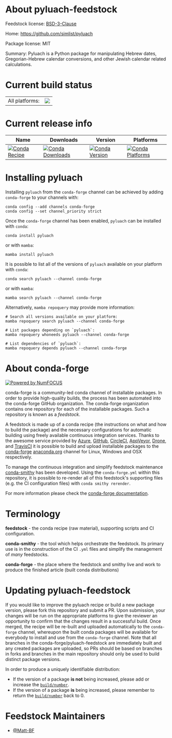 About pyluach-feedstock
=======================

Feedstock license: [BSD-3-Clause](https://github.com/conda-forge/pyluach-feedstock/blob/main/LICENSE.txt)

Home: https://github.com/simlist/pyluach

Package license: MIT

Summary: Pyluach is a Python package for manipulating Hebrew dates, Gregorian-Hebrew calendar conversions, and other Jewish calendar related calculations.

Current build status
====================


<table><tr><td>All platforms:</td>
    <td>
      <a href="https://dev.azure.com/conda-forge/feedstock-builds/_build/latest?definitionId=6905&branchName=main">
        <img src="https://dev.azure.com/conda-forge/feedstock-builds/_apis/build/status/pyluach-feedstock?branchName=main">
      </a>
    </td>
  </tr>
</table>

Current release info
====================

| Name | Downloads | Version | Platforms |
| --- | --- | --- | --- |
| [![Conda Recipe](https://img.shields.io/badge/recipe-pyluach-green.svg)](https://anaconda.org/conda-forge/pyluach) | [![Conda Downloads](https://img.shields.io/conda/dn/conda-forge/pyluach.svg)](https://anaconda.org/conda-forge/pyluach) | [![Conda Version](https://img.shields.io/conda/vn/conda-forge/pyluach.svg)](https://anaconda.org/conda-forge/pyluach) | [![Conda Platforms](https://img.shields.io/conda/pn/conda-forge/pyluach.svg)](https://anaconda.org/conda-forge/pyluach) |

Installing pyluach
==================

Installing `pyluach` from the `conda-forge` channel can be achieved by adding `conda-forge` to your channels with:

```
conda config --add channels conda-forge
conda config --set channel_priority strict
```

Once the `conda-forge` channel has been enabled, `pyluach` can be installed with `conda`:

```
conda install pyluach
```

or with `mamba`:

```
mamba install pyluach
```

It is possible to list all of the versions of `pyluach` available on your platform with `conda`:

```
conda search pyluach --channel conda-forge
```

or with `mamba`:

```
mamba search pyluach --channel conda-forge
```

Alternatively, `mamba repoquery` may provide more information:

```
# Search all versions available on your platform:
mamba repoquery search pyluach --channel conda-forge

# List packages depending on `pyluach`:
mamba repoquery whoneeds pyluach --channel conda-forge

# List dependencies of `pyluach`:
mamba repoquery depends pyluach --channel conda-forge
```


About conda-forge
=================

[![Powered by
NumFOCUS](https://img.shields.io/badge/powered%20by-NumFOCUS-orange.svg?style=flat&colorA=E1523D&colorB=007D8A)](https://numfocus.org)

conda-forge is a community-led conda channel of installable packages.
In order to provide high-quality builds, the process has been automated into the
conda-forge GitHub organization. The conda-forge organization contains one repository
for each of the installable packages. Such a repository is known as a *feedstock*.

A feedstock is made up of a conda recipe (the instructions on what and how to build
the package) and the necessary configurations for automatic building using freely
available continuous integration services. Thanks to the awesome service provided by
[Azure](https://azure.microsoft.com/en-us/services/devops/), [GitHub](https://github.com/),
[CircleCI](https://circleci.com/), [AppVeyor](https://www.appveyor.com/),
[Drone](https://cloud.drone.io/welcome), and [TravisCI](https://travis-ci.com/)
it is possible to build and upload installable packages to the
[conda-forge](https://anaconda.org/conda-forge) [anaconda.org](https://anaconda.org/)
channel for Linux, Windows and OSX respectively.

To manage the continuous integration and simplify feedstock maintenance
[conda-smithy](https://github.com/conda-forge/conda-smithy) has been developed.
Using the ``conda-forge.yml`` within this repository, it is possible to re-render all of
this feedstock's supporting files (e.g. the CI configuration files) with ``conda smithy rerender``.

For more information please check the [conda-forge documentation](https://conda-forge.org/docs/).

Terminology
===========

**feedstock** - the conda recipe (raw material), supporting scripts and CI configuration.

**conda-smithy** - the tool which helps orchestrate the feedstock.
                   Its primary use is in the construction of the CI ``.yml`` files
                   and simplify the management of *many* feedstocks.

**conda-forge** - the place where the feedstock and smithy live and work to
                  produce the finished article (built conda distributions)


Updating pyluach-feedstock
==========================

If you would like to improve the pyluach recipe or build a new
package version, please fork this repository and submit a PR. Upon submission,
your changes will be run on the appropriate platforms to give the reviewer an
opportunity to confirm that the changes result in a successful build. Once
merged, the recipe will be re-built and uploaded automatically to the
`conda-forge` channel, whereupon the built conda packages will be available for
everybody to install and use from the `conda-forge` channel.
Note that all branches in the conda-forge/pyluach-feedstock are
immediately built and any created packages are uploaded, so PRs should be based
on branches in forks and branches in the main repository should only be used to
build distinct package versions.

In order to produce a uniquely identifiable distribution:
 * If the version of a package **is not** being increased, please add or increase
   the [``build/number``](https://docs.conda.io/projects/conda-build/en/latest/resources/define-metadata.html#build-number-and-string).
 * If the version of a package **is** being increased, please remember to return
   the [``build/number``](https://docs.conda.io/projects/conda-build/en/latest/resources/define-metadata.html#build-number-and-string)
   back to 0.

Feedstock Maintainers
=====================

* [@Matt-BF](https://github.com/Matt-BF/)

